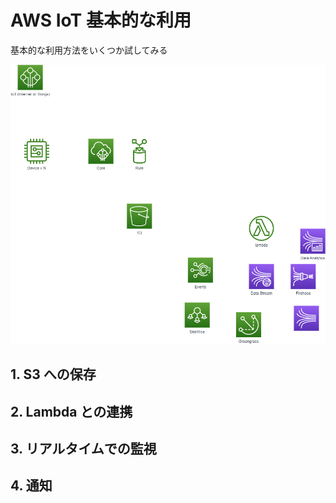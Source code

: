 # AWS IoT 基本的な利用

基本的な利用方法をいくつか試してみる

![image](./aws-iot.drawio.png)

## 1. S3 への保存

## 2. Lambda との連携

## 3. リアルタイムでの監視

## 4. 通知
